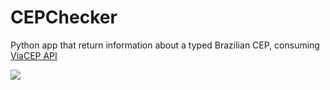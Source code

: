 # CEPChecker

Python app that return information about a typed Brazilian CEP, consuming [ViaCEP API](http://viacep.com.br)

![](https://carbon.now.sh/gMRTNFtz4UTTdqSI1PS6)
